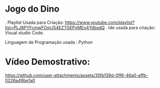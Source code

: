 #  Jogo do Dino
. Playlist Usada para Criação: https://www.youtube.com/playlist?list=PLJ8PYFcmwFOxtJS4EZTGEPxMEo4YdbxdQ
. Ide usada para criação: Visual studio Code.

Linguagem de Programação usada :
Python

# Vídeo Demostrativo:

https://github.com/user-attachments/assets/35fb139d-0ff6-46a0-affb-0226a49be1a0

